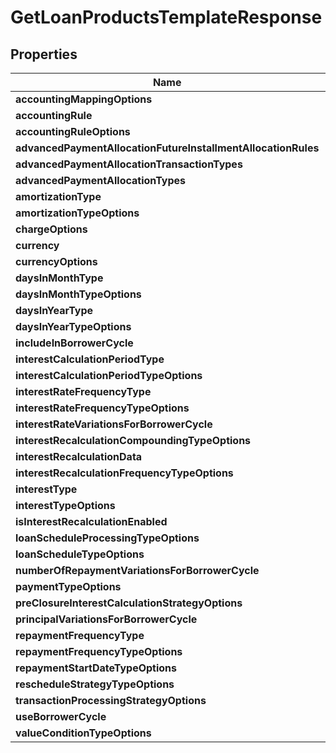 
# GetLoanProductsTemplateResponse

## Properties
| Name | Type | Description | Notes |
| ------------ | ------------- | ------------- | ------------- |
| **accountingMappingOptions** | [**GetLoanProductsAccountingMappingOptions**](GetLoanProductsAccountingMappingOptions.md) |  |  [optional] |
| **accountingRule** | [**GetLoanProductsAccountingRule**](GetLoanProductsAccountingRule.md) |  |  [optional] |
| **accountingRuleOptions** | [**kotlin.collections.Set&lt;GetLoanProductsAccountingRule&gt;**](GetLoanProductsAccountingRule.md) |  |  [optional] |
| **advancedPaymentAllocationFutureInstallmentAllocationRules** | [**kotlin.collections.List&lt;EnumOptionData&gt;**](EnumOptionData.md) |  |  [optional] |
| **advancedPaymentAllocationTransactionTypes** | [**kotlin.collections.List&lt;EnumOptionData&gt;**](EnumOptionData.md) |  |  [optional] |
| **advancedPaymentAllocationTypes** | [**kotlin.collections.List&lt;EnumOptionData&gt;**](EnumOptionData.md) |  |  [optional] |
| **amortizationType** | [**GetLoanProductsAmortizationType**](GetLoanProductsAmortizationType.md) |  |  [optional] |
| **amortizationTypeOptions** | [**kotlin.collections.Set&lt;GetLoanProductsAmortizationType&gt;**](GetLoanProductsAmortizationType.md) |  |  [optional] |
| **chargeOptions** | [**kotlin.collections.Set&lt;GetLoanProductsChargeOptions&gt;**](GetLoanProductsChargeOptions.md) |  |  [optional] |
| **currency** | [**GetLoanProductsTemplateCurrency**](GetLoanProductsTemplateCurrency.md) |  |  [optional] |
| **currencyOptions** | [**kotlin.collections.Set&lt;GetLoanProductsCurrencyOptions&gt;**](GetLoanProductsCurrencyOptions.md) |  |  [optional] |
| **daysInMonthType** | [**GetLoansProductsDaysInMonthTemplateType**](GetLoansProductsDaysInMonthTemplateType.md) |  |  [optional] |
| **daysInMonthTypeOptions** | [**kotlin.collections.Set&lt;GetLoansProductsDaysInMonthTemplateType&gt;**](GetLoansProductsDaysInMonthTemplateType.md) |  |  [optional] |
| **daysInYearType** | [**GetLoanProductsDaysInYearTemplateType**](GetLoanProductsDaysInYearTemplateType.md) |  |  [optional] |
| **daysInYearTypeOptions** | [**kotlin.collections.Set&lt;GetLoanProductsInterestTemplateType&gt;**](GetLoanProductsInterestTemplateType.md) |  |  [optional] |
| **includeInBorrowerCycle** | **kotlin.Boolean** |  |  [optional] |
| **interestCalculationPeriodType** | [**GetLoansProductsInterestCalculationPeriodType**](GetLoansProductsInterestCalculationPeriodType.md) |  |  [optional] |
| **interestCalculationPeriodTypeOptions** | [**kotlin.collections.Set&lt;GetLoansProductsInterestCalculationPeriodType&gt;**](GetLoansProductsInterestCalculationPeriodType.md) |  |  [optional] |
| **interestRateFrequencyType** | [**GetLoanProductsInterestRateTemplateFrequencyType**](GetLoanProductsInterestRateTemplateFrequencyType.md) |  |  [optional] |
| **interestRateFrequencyTypeOptions** | [**kotlin.collections.Set&lt;GetLoanProductsInterestRateTemplateFrequencyType&gt;**](GetLoanProductsInterestRateTemplateFrequencyType.md) |  |  [optional] |
| **interestRateVariationsForBorrowerCycle** | **kotlin.collections.List&lt;kotlin.Int&gt;** |  |  [optional] |
| **interestRecalculationCompoundingTypeOptions** | [**kotlin.collections.Set&lt;GetLoanProductsInterestRecalculationCompoundingType&gt;**](GetLoanProductsInterestRecalculationCompoundingType.md) |  |  [optional] |
| **interestRecalculationData** | [**GetLoanProductsInterestRecalculationTemplateData**](GetLoanProductsInterestRecalculationTemplateData.md) |  |  [optional] |
| **interestRecalculationFrequencyTypeOptions** | [**kotlin.collections.Set&lt;GetLoanProductsInterestRecalculationCompoundingFrequencyType&gt;**](GetLoanProductsInterestRecalculationCompoundingFrequencyType.md) |  |  [optional] |
| **interestType** | [**GetLoanProductsInterestTemplateType**](GetLoanProductsInterestTemplateType.md) |  |  [optional] |
| **interestTypeOptions** | [**kotlin.collections.Set&lt;GetLoanProductsInterestTemplateType&gt;**](GetLoanProductsInterestTemplateType.md) |  |  [optional] |
| **isInterestRecalculationEnabled** | **kotlin.Boolean** |  |  [optional] |
| **loanScheduleProcessingTypeOptions** | [**kotlin.collections.List&lt;EnumOptionData&gt;**](EnumOptionData.md) |  |  [optional] |
| **loanScheduleTypeOptions** | [**kotlin.collections.List&lt;EnumOptionData&gt;**](EnumOptionData.md) |  |  [optional] |
| **numberOfRepaymentVariationsForBorrowerCycle** | **kotlin.collections.List&lt;kotlin.Int&gt;** |  |  [optional] |
| **paymentTypeOptions** | [**kotlin.collections.Set&lt;GetLoanProductsPaymentTypeOptions&gt;**](GetLoanProductsPaymentTypeOptions.md) |  |  [optional] |
| **preClosureInterestCalculationStrategyOptions** | [**kotlin.collections.Set&lt;GetLoanProductsPreClosureInterestCalculationStrategy&gt;**](GetLoanProductsPreClosureInterestCalculationStrategy.md) |  |  [optional] |
| **principalVariationsForBorrowerCycle** | **kotlin.collections.List&lt;kotlin.Int&gt;** |  |  [optional] |
| **repaymentFrequencyType** | [**GetLoanProductsRepaymentTemplateFrequencyType**](GetLoanProductsRepaymentTemplateFrequencyType.md) |  |  [optional] |
| **repaymentFrequencyTypeOptions** | [**kotlin.collections.Set&lt;GetLoanProductsRepaymentTemplateFrequencyType&gt;**](GetLoanProductsRepaymentTemplateFrequencyType.md) |  |  [optional] |
| **repaymentStartDateTypeOptions** | [**kotlin.collections.Set&lt;GetLoanProductsRepaymentStartDateType&gt;**](GetLoanProductsRepaymentStartDateType.md) |  |  [optional] |
| **rescheduleStrategyTypeOptions** | [**kotlin.collections.Set&lt;GetLoanProductsRescheduleStrategyType&gt;**](GetLoanProductsRescheduleStrategyType.md) |  |  [optional] |
| **transactionProcessingStrategyOptions** | [**kotlin.collections.Set&lt;GetLoanProductsTransactionProcessingStrategyOptions&gt;**](GetLoanProductsTransactionProcessingStrategyOptions.md) |  |  [optional] |
| **useBorrowerCycle** | **kotlin.Boolean** |  |  [optional] |
| **valueConditionTypeOptions** | [**kotlin.collections.Set&lt;GetLoanProductsValueConditionTypeOptions&gt;**](GetLoanProductsValueConditionTypeOptions.md) |  |  [optional] |



